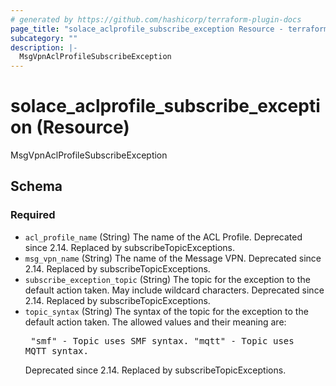 ```yaml
---
# generated by https://github.com/hashicorp/terraform-plugin-docs
page_title: "solace_aclprofile_subscribe_exception Resource - terraform-provider-solace"
subcategory: ""
description: |-
  MsgVpnAclProfileSubscribeException
---
```


# solace_aclprofile_subscribe_exception (Resource)

MsgVpnAclProfileSubscribeException



<!-- schema generated by tfplugindocs -->
## Schema

### Required

- `acl_profile_name` (String) The name of the ACL Profile. Deprecated since 2.14. Replaced by subscribeTopicExceptions.
- `msg_vpn_name` (String) The name of the Message VPN. Deprecated since 2.14. Replaced by subscribeTopicExceptions.
- `subscribe_exception_topic` (String) The topic for the exception to the default action taken. May include wildcard characters. Deprecated since 2.14. Replaced by subscribeTopicExceptions.
- `topic_syntax` (String) The syntax of the topic for the exception to the default action taken. The allowed values and their meaning are:  <pre> "smf" - Topic uses SMF syntax. "mqtt" - Topic uses MQTT syntax. </pre>  Deprecated since 2.14. Replaced by subscribeTopicExceptions.
